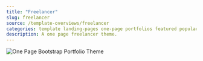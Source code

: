 ```yaml
---
title: "Freelancer"
slug: freelancer
source: /template-overviews/freelancer
categories: template landing-pages one-page portfolios featured popular
description: A one page freelancer theme.
---
```


<img src="http://sbootstrap.startbootstrapc.netdna-cdn.com/assets/img/templates/freelancer.jpg" class="img-responsive" alt="One Page Bootstrap Portfolio Theme">